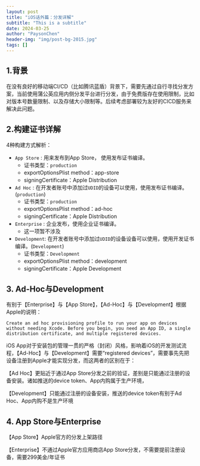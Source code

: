 ```yaml
---
layout: post
title: "iOS话外篇：分发详解"
subtitle: "This is a subtitle"
date: 2024-03-25
author: "PaysonChen"
header-img: "img/post-bg-2015.jpg"
tags: []
---
```


## 1.背景

在没有良好的移动端CI/CD（比如腾讯蓝盾）背景下，需要先通过自行寻找分发方案，当前使用蒲公英应用内侧分发平台进行分发，由于免费版存在使用限制，比如对版本号数量限制、以及存储大小限制等。后续考虑部署较为友好的CICD服务来解决此问题。

## 2.构建证书详解

4种构建方式解析：

- `App Store` : 用来发布到App Store， 使用发布证书编译。
  - 证书类型：`production`
  - exportOptionsPlist method：app-store
  - signingCertificate：Apple Distribution
- `Ad Hoc` : 在开发者账号中添加过`UDID`的设备可以使用，使用发布证书编译。(`production`)
  - 证书类型：`production`
  - exportOptionsPlist method：ad-hoc
  - signingCertificate：Apple Distribution
- `Enterprise` : 企业发布，使用企业证书编译。
  - 这一项暂不涉及
- `Development`: 在开发者账号中添加过`UDID`的设备设备可以使用，使用开发证书编译。(`Development`)
  - 证书类型：`Development`
  - exportOptionsPlist method：development
  - signingCertificate：Apple Development

## 3. Ad-Hoc与Development

有别于【Enterprise】与【App Store】，【Ad-Hoc】与【Development】根据Apple的说明：

```
Create an ad hoc provisioning profile to run your app on devices without needing Xcode. Before you begin, you need an App ID, a single distribution certificate, and multiple registered devices.
```

iOS App对于安装包的管理一贯的严格（封闭）风格，影响着iOS的开发测试流程，【Ad-Hoc】与【Development】需要“registered devices”，需要事先先把设备注册到Apple才能实现分发，而这两者的区别在于：

【Ad Hoc】更贴近于通过App Store分发之前的验证，差别是只能通过注册的设备安装。诸如推送的device token、App内购属于生产环境，

【Development】只能通过注册的设备安装，推送的device token有别于Ad Hoc、App内购不是生产环境

## 4. App Store与Enterprise

【App Store】Apple官方的分发上架路径

【Enterprise】不通过Apple官方应用商店App Store分发，不需要提前注册设备，需要299美金/年证书

